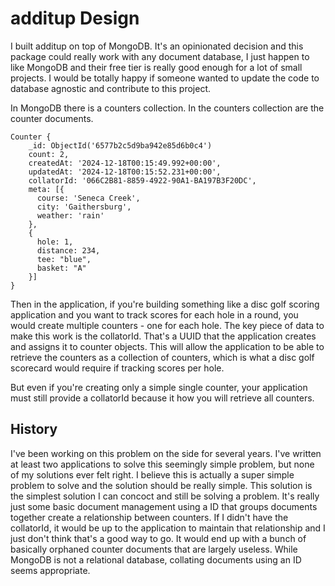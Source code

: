 # additup Design

I built additup on top of MongoDB. It's an opinionated decision and this package could really work with any document database, I just happen to like MongoDB and their free tier is really good enough for a lot of small projects. I would be totally happy if someone wanted to update the code to database agnostic and contribute to this project.

In MongoDB there is a counters collection. In the counters collection are the counter documents. 

```
Counter {
    _id: ObjectId('6577b2c5d9ba942e85d6b0c4')
    count: 2,
    createdAt: '2024-12-18T00:15:49.992+00:00',
    updatedAt: '2024-12-18T00:15:52.231+00:00',
    collatorId: '066C2B81-8859-4922-90A1-BA197B3F20DC',
    meta: [{
      course: 'Seneca Creek',
      city: 'Gaithersburg',
      weather: 'rain'
    },
    {
      hole: 1,
      distance: 234,
      tee: "blue",
      basket: "A"
    }]
}
```

Then in the application, if you're building something like a disc golf scoring application and you want to track scores for each hole in a round, you would create multiple counters - one for each hole. The key piece of data to make this work is the collatorId. That's a UUID that the application creates and assigns it to counter objects. This will allow the application to be able to retrieve the counters as a collection of counters, which is what a disc golf scorecard would require if tracking scores per hole.

But even if you're creating only a simple single counter, your application must still provide a collatorId because it how you will retrieve all counters. 

## History

I've been working on this problem on the side for several years. I've written at least two applications to solve this seemingly simple problem, but none of my solutions ever felt right. I believe this is actually a super simple problem to solve and the solution should be really simple. This solution is the simplest solution I can concoct and still be solving a problem. It's really just some basic document management using a ID that groups documents together create a relationship between counters. If I didn't have the collatorId, it would be up to the application to maintain that relationship and I just don't think that's a good way to go. It would end up with a bunch of basically orphaned counter documents that are largely useless. While MongoDB is not a relational database, collating documents using an ID seems appropriate.
